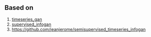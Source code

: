 
## Based on 

1. [timeseries_gan](https://github.com/buriburisuri/timeseries_gan)
1. [supervised_infogan](https://github.com/buriburisuri/supervised_infogan)
3.  https://github.com/jeanjerome/semisupervised_timeseries_infogan
